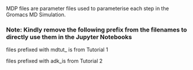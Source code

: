 MDP files are parameter files used to parameterise each step in the Gromacs MD Simulation.

### Note: Kindly remove the following prefix from the filenames to directly use them in the Jupyter Notebooks

files prefixed with mdtut_ is from Tutorial 1

files prefixed with adk_is from Tutorial 2
